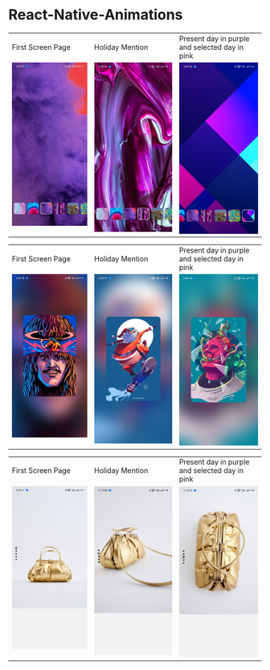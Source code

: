 # React-Native-Animations

<table>
  <tr>
    <td>First Screen Page</td>
     <td>Holiday Mention</td>
     <td>Present day in purple and selected day in pink</td>
  </tr>
  <tr>
    <td valign="top"><img src="/Src/PreviewAssets/Background01.jpg"></td>
    <td valign="top"><img src="/Src/PreviewAssets/Background02.jpg"></td>
    <td valign="top"><img src="/Src/PreviewAssets/Background03.jpg"></td>
  </tr>
 </table>
 
 <table>
  <tr>
    <td>First Screen Page</td>
     <td>Holiday Mention</td>
     <td>Present day in purple and selected day in pink</td>
  </tr>
  <tr>
    <td valign="top"><img src="/Src/PreviewAssets/cardAnimation01.jpg"></td>
    <td valign="top"><img src="/Src/PreviewAssets/cardAnimation02.jpg"></td>
    <td valign="top"><img src="/Src/PreviewAssets/cardAnimation03.jpg"></td>
  </tr>
 </table>
 
  <table>
  <tr>
    <td>First Screen Page</td>
     <td>Holiday Mention</td>
     <td>Present day in purple and selected day in pink</td>
  </tr>
  <tr>
    <td valign="top"><img src="/Src/PreviewAssets/Zaracarosal01.jpg"></td>
    <td valign="top"><img src="/Src/PreviewAssets/Zaracarosal02.jpg"></td>
    <td valign="top"><img src="/Src/PreviewAssets/Zaracarosal03.jpg"></td>
  </tr>
 </table>
